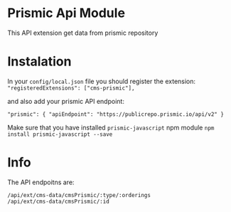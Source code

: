 # Prismic Api Module

This API extension get data from prismic repository  

# Instalation
In your `config/local.json` file you should register the extension:
`"registeredExtensions": ["cms-prismic"],`

and also add your prismic API endpoint: 

  `
  "prismic": {
    "apiEndpoint": "https://publicrepo.prismic.io/api/v2"
  }
  `

Make sure that you have installed `prismic-javascript` npm module 
`npm install prismic-javascript --save`

# Info

The API endpoitns are:
```
/api/ext/cms-data/cmsPrismic/:type/:orderings
/api/ext/cms-data/cmsPrismic/:id
```

